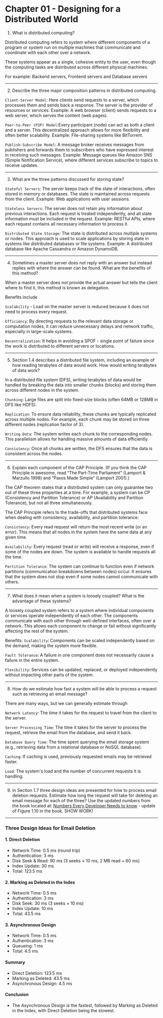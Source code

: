 # Chapter 01 - Designing for a Distributed World


1. What is distributed computing?

Distributed computing refers to system where different components of a program or system run on multiple machines that communicate and coordinate with each other over a network. 

These systems appear as a single, cohesive entity to the user, even though the computing tasks are distributed across different physical machines.

For example: Backend servers, Frontend servers and Database servers

---

2. Describe the three major composition patterns in distributed computing.

`Client-Server Model`: Here clients send requests to a server, which processes them and sends back a response. The server is the provider of resources or services.
Example: A web browser (client) sends requests to a web server, which serves the content (web pages).

`Peer-to-Peer (P2P) Model`:Every participant (node) can act as both a client and a server. This decentralized approach allows for more flexibility and often better scalability.
Example: File-sharing systems like BitTorrent.

`Publish-Subscribe Model`: A message broker receives messages from publishers and forwards them to subscribers who have expressed interest in receiving such messages.
Example: Message queues like Amazon SNS (Simple Notification Service), where different services subscribe to topics to receive updates.

---

3. What are the three patterns discussed for storing state?

`Stateful Servers`: The server keeps track of the state of interactions, often stored in memory or databases. The state is maintained across requests from the client.
Example: Web applications with user sessions.

`Stateless Servers`: The server does not retain any information about previous interactions. Each request is treated independently, and all state information must be included in the request.
Example: RESTful APIs, where each request contains all necessary information to process it.

`Distributed State Storage`: The state is distributed across multiple systems or nodes. This approach is used to scale applications by storing state in systems like distributed databases or file systems.
Example: A distributed database like Apache Cassandra or Amazon DynamoDB.

---


4. Sometimes a master server does not reply with an answer but instead replies with where the answer can be found. What are the benefits of this method?

When a master server does not provide the actual answer but tells the client where to find it, this method is known as delegation.

Benefits include

`Scalability` - Load on the master server is reduced because it does not need to process every request.

`Efficiency`: By directing requests to the relevant data storage or computation nodes, it can reduce unnecessary delays and network traffic, especially in large-scale systems.

`Decentralization`: It helps in avoiding a SPOF - single point of failure since the work is distributed to different servers or locations.

---

5. Section 1.4 describes a distributed file system, including an example of how reading terabytes of data would work. How would writing terabytes of data work?

In a distributed file system (DFS), writing terabytes of data would be handled by breaking the data into smaller chunks (blocks) and storing them across different nodes in the system.

`Chunking`: Large files are split into fixed-size blocks (often 64MB or 128MB in DFS like HDFS).

`Replication`: To ensure data reliability, these chunks are typically replicated across multiple nodes. For example, each chunk may be stored on three different nodes (replication factor of 3).

`Writing Data`: The system writes each chunk to the corresponding nodes. This parallelism allows for handling massive amounts of data efficiently.

`Consistency`: Once all chunks are written, the DFS ensures that the data is consistent across the nodes.

---


6. Explain each component of the CAP Principle. (If you think the CAP Principle is awesome, read “The Part-Time Parliament” (Lamport & Marzullo 1998) and “Paxos Made Simple” (Lamport 2001).)

The CAP theorem states that a distributed system can only guarantee two out of these three properties at a time. For example, a system can be CP (Consistency and Partition Tolerance) or AP (Availability and Partition Tolerance), but not all three simultaneously.

The CAP Principle refers to the trade-offs that distributed systems face when dealing with consistency, availability, and partition tolerance:

`Consistency`: Every read request will return the most recent write (or an error). This means that all nodes in the system have the same data at any given time.

`Availability`: Every request (read or write) will receive a response, even if some of the nodes are down. The system is available to handle requests all the time.

`Partition Tolerance`: The system can continue to function even if network partitions (communication breakdowns between nodes) occur. It ensures that the system does not stop even if some nodes cannot communicate with others.

---

7. What does it mean when a system is loosely coupled? What is the advantage of these systems?

A loosely coupled system refers to a system where individual components or services operate independently of each other. The components communicate with each other through well-defined interfaces, often over a network. This allows each component to change or fail without significantly affecting the rest of the system.

Benefits:
`Scalability`: Components can be scaled independently based on the demand, making the system more flexible.

`Fault Tolerance`: A failure in one component does not necessarily cause a failure in the entire system.

`Flexibility`: Services can be updated, replaced, or deployed independently without impacting other parts of the system.

---

8. How do we estimate how fast a system will be able to process a request such as retrieving an email message?

There are many ways, but we can generally estimate through

`Network Latency`: The time it takes for the request to travel from the client to the server.

`Server Processing Time`: The time it takes for the server to process the request, retrieve the email from the database, and send it back.

`Database Query Time`: The time spent querying the email storage system (e.g., retrieving data from a relational database or NoSQL database).

`Caching`: If caching is used, previously requested emails may be retrieved faster.

`Load`: The system's load and the number of concurrent requests it is handling.

---

9. In Section 1.7 three design ideas are presented for how to process email deletion requests. Estimate how long the request will take for deleting an email message for each of the three?  Use the updated numbers from the book located at: [Numbers Every Developer Needs to know](https://colin-scott.github.io/personal_website/research/interactive_latency.html "Link to numbers every developer needs to know") - update of Figure 1.10 in the book. SHOW WORK!

---

### Three Design Ideas for Email Deletion

#### 1. Direct Deletion

- Network Time: 0.5 ms (round trip)
- Authentication: 3 ms
- Disk Seek & Read: 90 ms (3 seeks × 10 ms, 2 MB read = 60 ms)
- Index Update: 30 ms
- Total: 123.5 ms

#### 2. Marking as Deleted in the Index

- Network Time: 0.5 ms
- Authentication: 3 ms
- Disk Seek: 30 ms (3 seeks × 10 ms)
- Index Update: 10 ms
- Total: 43.5 ms

#### 3. Asynchronous Design

- Network Time: 0.5 ms
- Authentication: 3 ms
- Queueing: 1 ms
- Total: 4.5 ms

#### Summary

- Direct Deletion: 123.5 ms
- Marking as Deleted: 43.5 ms
- Asynchronous Design: 4.5 ms

#### Conclusion

- The Asynchronous Design is the fastest, followed by Marking as Deleted in the Index, with Direct Deletion being the slowest.
